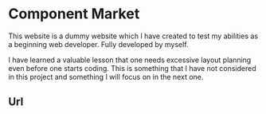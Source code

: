 # Component Market

This website is a dummy website which I have created to test my abilities as a beginning web developer. Fully developed by myself.

I have learned a valuable lesson that one needs excessive layout planning even before one starts coding. This is something that I have not considered in this project and something I will focus on in the next one.

## Url
